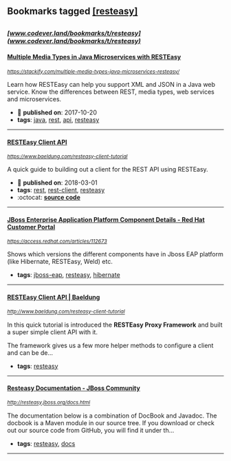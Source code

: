 ## Bookmarks tagged [[resteasy]](https://www.codever.land/search?q=[resteasy])

_<sup><sup>[www.codever.land/bookmarks/t/resteasy](www.codever.land/bookmarks/t/resteasy)</sup></sup>_
---
#### [Multiple Media Types in Java Microservices with RESTEasy](https://stackify.com/multiple-media-types-java-microservices-resteasy/)
_<sup>https://stackify.com/multiple-media-types-java-microservices-resteasy/</sup>_

Learn how RESTEasy can help you support XML and JSON in a Java web service. Know the differences between REST, media types, web services and microservices.
* :calendar: **published on**: 2017-10-20
* **tags**: [java](../tagged/java.md), [rest](../tagged/rest.md), [api](../tagged/api.md), [resteasy](../tagged/resteasy.md)
---
#### [RESTEasy Client API](https://www.baeldung.com/resteasy-client-tutorial)
_<sup>https://www.baeldung.com/resteasy-client-tutorial</sup>_

A quick guide to building out a client for the REST API using RESTEasy.
* :calendar: **published on**: 2018-03-01
* **tags**: [rest](../tagged/rest.md), [rest-client](../tagged/rest-client.md), [resteasy](../tagged/resteasy.md)
* :octocat: **[source code](https://github.com/eugenp/tutorials/tree/master/resteasy)**
---
#### [JBoss Enterprise Application Platform Component Details - Red Hat Customer Portal](https://access.redhat.com/articles/112673)
_<sup>https://access.redhat.com/articles/112673</sup>_

Shows which versions the different components have in Jboss EAP platform (like Hibernate, RESTEasy, Weld) etc.
* **tags**: [jboss-eap](../tagged/jboss-eap.md), [resteasy](../tagged/resteasy.md), [hibernate](../tagged/hibernate.md)
---
#### [RESTEasy Client API | Baeldung](http://www.baeldung.com/resteasy-client-tutorial)
_<sup>http://www.baeldung.com/resteasy-client-tutorial</sup>_

In this quick tutorial is introduced the **RESTEasy Proxy Framework** and built a super simple client API with it.

The framework gives us a few more helper methods to configure a client and can be de...
* **tags**: [resteasy](../tagged/resteasy.md)
---
#### [Resteasy Documentation - JBoss Community](http://resteasy.jboss.org/docs.html)
_<sup>http://resteasy.jboss.org/docs.html</sup>_

The documentation below is a combination of DocBook and Javadoc.  The docbook is a Maven module in our source tree.  If you download or check out our source code from GitHub, you will find it under th...
* **tags**: [resteasy](../tagged/resteasy.md), [docs](../tagged/docs.md)
---
